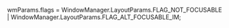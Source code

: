 wmParams.flags = WindowManager.LayoutParams.FLAG_NOT_FOCUSABLE | WindowManager.LayoutParams.FLAG_ALT_FOCUSABLE_IM;
